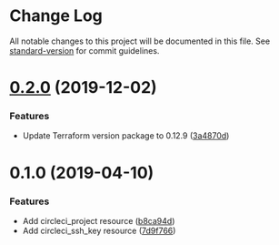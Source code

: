 # Change Log

All notable changes to this project will be documented in this file. See [standard-version](https://github.com/conventional-changelog/standard-version) for commit guidelines.

# [0.2.0](https://github.com/edahlseng/terraform-provider-circleci/compare/v0.1.0...v0.2.0) (2019-12-02)


### Features

* Update Terraform version package to 0.12.9 ([3a4870d](https://github.com/edahlseng/terraform-provider-circleci/commit/3a4870d))



# 0.1.0 (2019-04-10)


### Features

* Add circleci_project resource ([b8ca94d](https://github.com/edahlseng/terraform-provider-circleci/commit/b8ca94d))
* Add circleci_ssh_key resource ([7d9f766](https://github.com/edahlseng/terraform-provider-circleci/commit/7d9f766))
